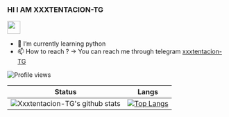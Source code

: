 
<h3 align="left">HI I AM XXXTENTACION-TG</h3> <img src="https://raw.githubusercontent.com/MartinHeinz/MartinHeinz/master/wave.gif" width="30px">

- 🌱 I’m currently learning python 
- 📫 How to reach ? -> You can reach me through telegram [xxxtentacion-TG](https://t.me/XXXTENTACION_OF_TG)


<!---this is a ✨ special ✨ repository because its `README.md` (this file) appears on your GitHub profile.
You can click the Preview link to take a look at your changes.
--->



![Profile views](https://gpvc.arturio.dev/xxxtentacion-TG)


Status | Langs
 --- | ---
![Xxxtentacion-TG's github stats](https://github-readme-stats.vercel.app/api?username=xxxtentacion-TG&theme=dark&show_icons=true) | [![Top Langs](https://github-readme-stats.vercel.app/api/top-langs/?username=xxxtentacion-TG&langs_count=8&layout=compact)](https://github.com/xxxtentacion-TG/)

